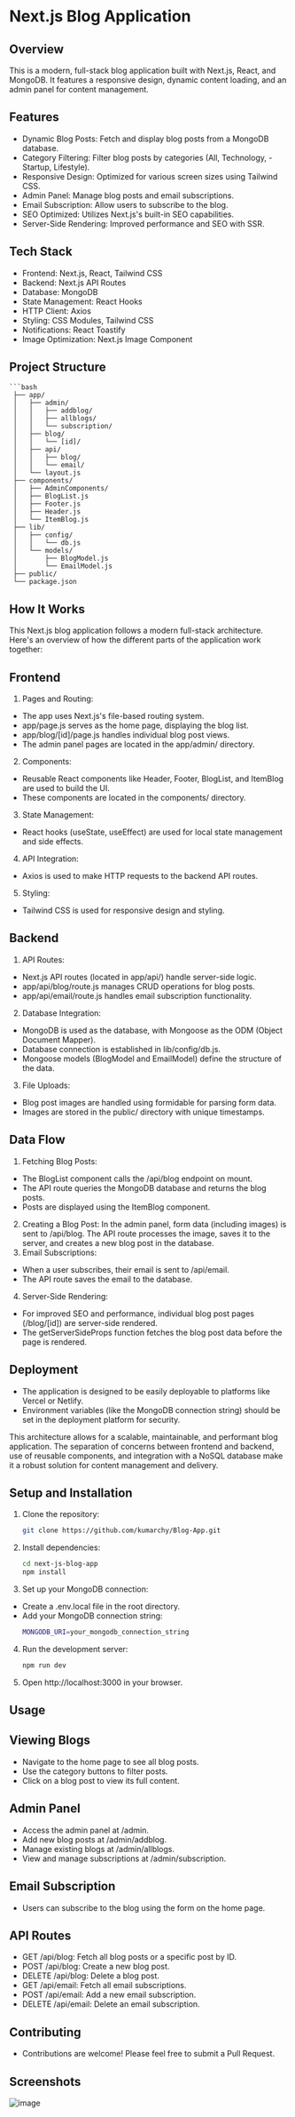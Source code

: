 # Next.js Blog Application

## Overview
This is a modern, full-stack blog application built with Next.js, React, and MongoDB. It features a responsive design, dynamic content loading, and an admin panel for content management.
## Features
- Dynamic Blog Posts: Fetch and display blog posts from a MongoDB database.
- Category Filtering: Filter blog posts by categories (All, Technology, -Startup, Lifestyle).
- Responsive Design: Optimized for various screen sizes using Tailwind CSS.
- Admin Panel: Manage blog posts and email subscriptions.
- Email Subscription: Allow users to subscribe to the blog.
- SEO Optimized: Utilizes Next.js's built-in SEO capabilities.
- Server-Side Rendering: Improved performance and SEO with SSR.
## Tech Stack
- Frontend: Next.js, React, Tailwind CSS
- Backend: Next.js API Routes
- Database: MongoDB
- State Management: React Hooks
- HTTP Client: Axios
- Styling: CSS Modules, Tailwind CSS
- Notifications: React Toastify
- Image Optimization: Next.js Image Component
## Project Structure
    ```bash
     ├── app/
     │   ├── admin/
     │   │   ├── addblog/
     │   │   ├── allblogs/
     │   │   └── subscription/
     │   ├── blog/
     │   │   └── [id]/
     │   ├── api/
     │   │   ├── blog/
     │   │   └── email/
     │   └── layout.js
     ├── components/
     │   ├── AdminComponents/
     │   ├── BlogList.js
     │   ├── Footer.js
     │   ├── Header.js
     │   └── ItemBlog.js
     ├── lib/
     │   ├── config/
     │   │   └── db.js
     │   └── models/
     │       ├── BlogModel.js
     │       └── EmailModel.js
     ├── public/
     └── package.json

## How It Works
This Next.js blog application follows a modern full-stack architecture. Here's an overview of how the different parts of the application work together:
## Frontend
1. Pages and Routing:
- The app uses Next.js's file-based routing system.
- app/page.js serves as the home page, displaying the blog list.
- app/blog/[id]/page.js handles individual blog post views.
- The admin panel pages are located in the app/admin/ directory.
2. Components:
- Reusable React components like Header, Footer, BlogList, and ItemBlog are used to build the UI.
- These components are located in the components/ directory.
3. State Management:
- React hooks (useState, useEffect) are used for local state management and side effects.
4. API Integration:
- Axios is used to make HTTP requests to the backend API routes.
5. Styling:
- Tailwind CSS is used for responsive design and styling.
## Backend
1. API Routes:
- Next.js API routes (located in app/api/) handle server-side logic.
- app/api/blog/route.js manages CRUD operations for blog posts.
- app/api/email/route.js handles email subscription functionality.
2. Database Integration:
- MongoDB is used as the database, with Mongoose as the ODM (Object Document Mapper).
- Database connection is established in lib/config/db.js.
- Mongoose models (BlogModel and EmailModel) define the structure of the data.
3. File Uploads:
- Blog post images are handled using formidable for parsing form data.
- Images are stored in the public/ directory with unique timestamps.
## Data Flow
1. Fetching Blog Posts:
- The BlogList component calls the /api/blog endpoint on mount.
- The API route queries the MongoDB database and returns the blog posts.
- Posts are displayed using the ItemBlog component.
2. Creating a Blog Post:
In the admin panel, form data (including images) is sent to /api/blog.
The API route processes the image, saves it to the server, and creates a new blog post in the database.
3. Email Subscriptions:
- When a user subscribes, their email is sent to /api/email.
- The API route saves the email to the database.
4. Server-Side Rendering:
- For improved SEO and performance, individual blog post pages (/blog/[id]) are server-side rendered.
- The getServerSideProps function fetches the blog post data before the page is rendered.
## Deployment
- The application is designed to be easily deployable to platforms like Vercel or Netlify.
- Environment variables (like the MongoDB connection string) should be set in the deployment platform for security.
  
This architecture allows for a scalable, maintainable, and performant blog application. The separation of concerns between frontend and backend, use of reusable components, and integration with a NoSQL database make it a robust solution for content management and delivery.

## Setup and Installation
1. Clone the repository:
   ```bash
   git clone https://github.com/kumarchy/Blog-App.git
2. Install dependencies:
   ```bash
   cd next-js-blog-app
   npm install
3. Set up your MongoDB connection:
- Create a .env.local file in the root directory.
- Add your MongoDB connection string:
  ```bash
  MONGODB_URI=your_mongodb_connection_string
4. Run the development server:
   ```bash
   npm run dev
5. Open http://localhost:3000 in your browser.
## Usage
## Viewing Blogs

- Navigate to the home page to see all blog posts.
- Use the category buttons to filter posts.
- Click on a blog post to view its full content.
## Admin Panel
- Access the admin panel at /admin.
- Add new blog posts at /admin/addblog.
- Manage existing blogs at /admin/allblogs.
- View and manage subscriptions at /admin/subscription.
## Email Subscription
- Users can subscribe to the blog using the form on the home page.
## API Routes
- GET /api/blog: Fetch all blog posts or a specific post by ID.
- POST /api/blog: Create a new blog post.
- DELETE /api/blog: Delete a blog post.
- GET /api/email: Fetch all email subscriptions.
- POST /api/email: Add a new email subscription.
- DELETE /api/email: Delete an email subscription.
## Contributing
- Contributions are welcome! Please feel free to submit a Pull Request.
  
## Screenshots

![image](https://raw.githubusercontent.com/kumarchy/Blog-App/2fd45bd2a22ab7049b3284dfb3433c8db7f35ddc/blog_app.png)
  
